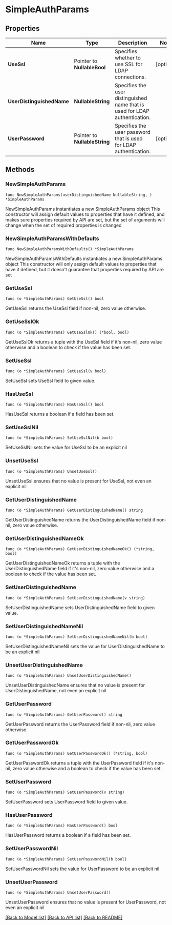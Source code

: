 # SimpleAuthParams

## Properties

Name | Type | Description | Notes
------------ | ------------- | ------------- | -------------
**UseSsl** | Pointer to **NullableBool** | Specifies whether to use SSL for LDAP connections. | [optional] 
**UserDistinguishedName** | **NullableString** | Specifies the user distinguished name that is used for LDAP authentication. | 
**UserPassword** | Pointer to **NullableString** | Specifies the user password that is used for LDAP authentication. | [optional] 

## Methods

### NewSimpleAuthParams

`func NewSimpleAuthParams(userDistinguishedName NullableString, ) *SimpleAuthParams`

NewSimpleAuthParams instantiates a new SimpleAuthParams object
This constructor will assign default values to properties that have it defined,
and makes sure properties required by API are set, but the set of arguments
will change when the set of required properties is changed

### NewSimpleAuthParamsWithDefaults

`func NewSimpleAuthParamsWithDefaults() *SimpleAuthParams`

NewSimpleAuthParamsWithDefaults instantiates a new SimpleAuthParams object
This constructor will only assign default values to properties that have it defined,
but it doesn't guarantee that properties required by API are set

### GetUseSsl

`func (o *SimpleAuthParams) GetUseSsl() bool`

GetUseSsl returns the UseSsl field if non-nil, zero value otherwise.

### GetUseSslOk

`func (o *SimpleAuthParams) GetUseSslOk() (*bool, bool)`

GetUseSslOk returns a tuple with the UseSsl field if it's non-nil, zero value otherwise
and a boolean to check if the value has been set.

### SetUseSsl

`func (o *SimpleAuthParams) SetUseSsl(v bool)`

SetUseSsl sets UseSsl field to given value.

### HasUseSsl

`func (o *SimpleAuthParams) HasUseSsl() bool`

HasUseSsl returns a boolean if a field has been set.

### SetUseSslNil

`func (o *SimpleAuthParams) SetUseSslNil(b bool)`

 SetUseSslNil sets the value for UseSsl to be an explicit nil

### UnsetUseSsl
`func (o *SimpleAuthParams) UnsetUseSsl()`

UnsetUseSsl ensures that no value is present for UseSsl, not even an explicit nil
### GetUserDistinguishedName

`func (o *SimpleAuthParams) GetUserDistinguishedName() string`

GetUserDistinguishedName returns the UserDistinguishedName field if non-nil, zero value otherwise.

### GetUserDistinguishedNameOk

`func (o *SimpleAuthParams) GetUserDistinguishedNameOk() (*string, bool)`

GetUserDistinguishedNameOk returns a tuple with the UserDistinguishedName field if it's non-nil, zero value otherwise
and a boolean to check if the value has been set.

### SetUserDistinguishedName

`func (o *SimpleAuthParams) SetUserDistinguishedName(v string)`

SetUserDistinguishedName sets UserDistinguishedName field to given value.


### SetUserDistinguishedNameNil

`func (o *SimpleAuthParams) SetUserDistinguishedNameNil(b bool)`

 SetUserDistinguishedNameNil sets the value for UserDistinguishedName to be an explicit nil

### UnsetUserDistinguishedName
`func (o *SimpleAuthParams) UnsetUserDistinguishedName()`

UnsetUserDistinguishedName ensures that no value is present for UserDistinguishedName, not even an explicit nil
### GetUserPassword

`func (o *SimpleAuthParams) GetUserPassword() string`

GetUserPassword returns the UserPassword field if non-nil, zero value otherwise.

### GetUserPasswordOk

`func (o *SimpleAuthParams) GetUserPasswordOk() (*string, bool)`

GetUserPasswordOk returns a tuple with the UserPassword field if it's non-nil, zero value otherwise
and a boolean to check if the value has been set.

### SetUserPassword

`func (o *SimpleAuthParams) SetUserPassword(v string)`

SetUserPassword sets UserPassword field to given value.

### HasUserPassword

`func (o *SimpleAuthParams) HasUserPassword() bool`

HasUserPassword returns a boolean if a field has been set.

### SetUserPasswordNil

`func (o *SimpleAuthParams) SetUserPasswordNil(b bool)`

 SetUserPasswordNil sets the value for UserPassword to be an explicit nil

### UnsetUserPassword
`func (o *SimpleAuthParams) UnsetUserPassword()`

UnsetUserPassword ensures that no value is present for UserPassword, not even an explicit nil

[[Back to Model list]](../README.md#documentation-for-models) [[Back to API list]](../README.md#documentation-for-api-endpoints) [[Back to README]](../README.md)


